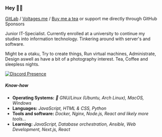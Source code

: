 ### Hey 👋🏻

[GitLab](https://gitlab.com/v4ltages) / [Voltages.me](https://voltages.me) / [Buy me a tea](https://ko-fi.com/voltages) or support me directly through GitHub Sponsors

Junior IT-Specialist. Currently enrolled at a university to continue my studies into information technology. Tinkering around with server's and software.

Might be a otaku, Try to create things, Run virtual machines, Administrate, Design aswell as have a bit of a photography interest. Tea, Coffee and sleepless nights.

[![Discord Presence](https://lanyard-profile-readme.vercel.app/api/218972931701735424?hideDiscrim=true&)](https://discord.com/users/218972931701735424)

##### Know-how
- **Operating Systems:** *🐧 GNU/Linux (Ubuntu, Arch Linux), MacOS, Windows*
- **Languages:** *JavaScript, HTML & CSS, Python*
- **Tools and software:** *Docker, Nginx, Node.js, React and likely more tools...*
- **Learning:** *JavaScript, Database orchestration, Ansible, Web Development, Next.js, React*

<!--
**v4ltages/v4ltages** is a ✨ _special_ ✨ repository because its `README.md` (this file) appears on your GitHub profile.

Here are some ideas to get you started:

- 🔭 I’m currently working on ...
- 🌱 I’m currently learning ...
- 👯 I’m looking to collaborate on ...
- 🤔 I’m looking for help with ...
- 💬 Ask me about ...
- 📫 How to reach me: ...
- 😄 Pronouns: ...
- ⚡ Fun fact: ...
-->
